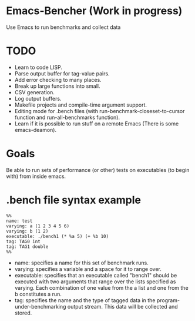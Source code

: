 # Emacs-Bencher (Work in progress)
Use Emacs to run benchmarks and collect data

# TODO
  * Learn to code LISP.
  * Parse output buffer for tag-value pairs.
  * Add error checking to many places. 
  * Break up large functions into small.
  * CSV generation.
  * Log output buffers.
  * Makefile projects and compile-time argument support.
  * Editing mode for .bench files (with run-benchmark-closeset-to-cursor function and run-all-benchmarks function).
  * Learn if it is possible to run stuff on a remote Emacs (There is some emacs-deamon). 


# Goals
Be able to run sets of performance (or other) tests on executables (to begin with) from inside emacs.



# .bench file syntax example

```
%%
name: test
varying: a (1 2 3 4 5 6)
varying: b (1 2)
executable: ./bench1 (* %a 5) (+ %b 10)
tag: TAG0 int
tag: TAG1 double
%%
```
* name: specifies a name for this set of benchmark runs.
* varying: specifies a variable and a space for it to range over.
* executable: specifies that an executable called "bench1" should be executed with two arguments
that range over the lists specified as varying. Each combination of one value from the a list and one from the b constitutes a run.
* tag: specifies the name and the type of tagged data in the program-under-benchmarking output stream. This data will be collected and stored.

